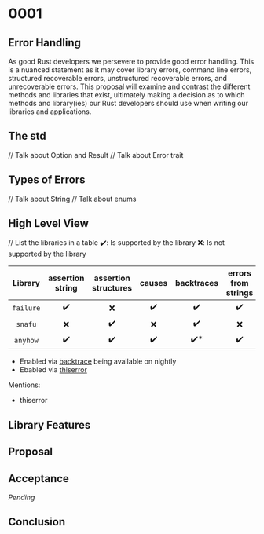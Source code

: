
# 0001

## Error Handling

As good Rust developers we persevere to provide good error handling. This is a nuanced statement as
it may cover library errors, command line errors, structured recoverable errors, unstructured
recoverable errors, and unrecoverable errors. This proposal will examine and contrast the different
methods and libraries that exist, ultimately making a decision as to which methods and library(ies)
our Rust developers should use when writing our libraries and applications.

## The std

// Talk about Option and Result
// Talk about Error trait

## Types of Errors

// Talk about String
// Talk about enums

## High Level View

// List the libraries in a table
✔️: Is supported by the library
❌: Is not supported by the library

| Library          | assertion string | assertion structures | causes | backtraces | errors from strings | early returns | context | custom errors |
| :--------------: | :--------------: | :------------------: | :----: | :--------: | :-----------------: | :-----------: | :-----: | :-----------: |
| `failure`        |        ✔️         |           ❌         |    ✔️   |     ✔️      |          ✔️          |        ✔️      |    ✔️    |       ✔️       |
| `snafu`          |        ❌        |           ✔️          |    ❌  |     ✔️      |          ❌         |        ❌     |    ✔️    |       ✔️       |
| `anyhow`         |        ✔️         |           ✔️          |    ✔️   |     ✔️*     |          ✔️          |        ✔️      |    ✔️    |       ✔️*      |

* Enabled via [backtrace](https://doc.rust-lang.org/std/backtrace/index.html) being available on nightly
* Ebabled via [thiserror](https://docs.rs/thiserror/1.0.10/thiserror/)

Mentions:
* thiserror

## Library Features

## Proposal

## Acceptance

_Pending_

## Conclusion
